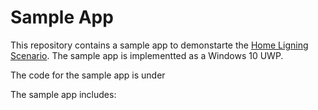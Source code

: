 # Sample App

This repository contains a sample app to demonstarte the [Home Ligning Scenario](lightsSampleScenario.md).
The sample app is implementted as a Windows 10 UWP.

The code for the sample app is under 

The sample app includes:





